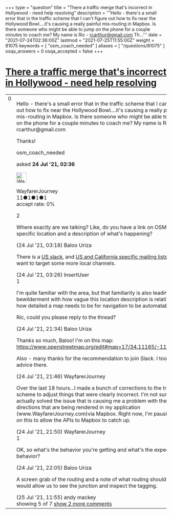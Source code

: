 +++
type = "question"
title = "There a traffic merge that&#x27;s incorrect in Hollywood - need help resolving"
description = '''Hello - there&#x27;s a small error that in the traffic scheme that I can&#x27;t figure out how to fix near the Hollywood Bowl....it&#x27;s causing a really painful mis-routing in Mapbox. Is there someone who might be able to jump on the phone for a couple minutes to coach me? My name is Ric - rcarthur@gmail.com Th...'''
date = "2021-07-24T02:36:00Z"
lastmod = "2021-07-25T11:55:00Z"
weight = 81075
keywords = [ "osm_coach_needed" ]
aliases = [ "/questions/81075" ]
osqa_answers = 0
osqa_accepted = false
+++

<div class="headNormal">

# [There a traffic merge that's incorrect in Hollywood - need help resolving](/questions/81075/there-a-traffic-merge-thats-incorrect-in-hollywood-need-help-resolving)

</div>

<div id="main-body">

<div id="askform">

<table id="question-table" style="width:100%;">
<colgroup>
<col style="width: 50%" />
<col style="width: 50%" />
</colgroup>
<tbody>
<tr>
<td style="width: 30px; vertical-align: top"><div class="vote-buttons">
<span id="post-81075-upvote" class="ajax-command post-vote up" rel="nofollow" title="I like this post (click again to cancel)"> </span>
<div id="post-81075-score" class="post-score" title="current number of votes">
0
</div>
<span id="post-81075-downvote" class="ajax-command post-vote down" rel="nofollow" title="I dont like this post (click again to cancel)"> </span> <span id="favorite-mark" class="ajax-command favorite-mark" rel="nofollow" title="mark/unmark this question as favorite (click again to cancel)"> </span>
<div id="favorite-count" class="favorite-count">
&#10;</div>
</div></td>
<td><div id="item-right">
<div class="question-body">
<p>Hello - there's a small error that in the traffic scheme that I can't figure out how to fix near the Hollywood Bowl....it's causing a really painful mis-routing in Mapbox. Is there someone who might be able to jump on the phone for a couple minutes to coach me? My name is Ric - rcarthur@gmail.com</p>
<p>Thanks!</p>
</div>
<div id="question-tags" class="tags-container tags">
<span class="post-tag tag-link-osm_coach_needed" rel="tag" title="see questions tagged &#39;osm_coach_needed&#39;">osm_coach_needed</span>
</div>
<div id="question-controls" class="post-controls">
&#10;</div>
<div class="post-update-info-container">
<div class="post-update-info post-update-info-user">
<p>asked <strong>24 Jul '21, 02:36</strong></p>
<img src="https://secure.gravatar.com/avatar/a632d027ade16f9297d0c3f63d01cf4b?s=32&amp;d=identicon&amp;r=g" class="gravatar" width="32" height="32" alt="WayfarerJourney&#39;s gravatar image" />
<p><span>WayfarerJourney</span><br />
<span class="score" title="11 reputation points">11</span><span title="1 badges"><span class="badge1">●</span><span class="badgecount">1</span></span><span title="1 badges"><span class="silver">●</span><span class="badgecount">1</span></span><span title="1 badges"><span class="bronze">●</span><span class="badgecount">1</span></span><br />
<span class="accept_rate" title="Rate of the user&#39;s accepted answers">accept rate:</span> <span title="WayfarerJourney has no accepted answers">0%</span></p>
</div>
</div>
<div id="comments-container-81075" class="comments-container">
<span id="81077"></span>
<div id="comment-81077" class="comment">
<div id="post-81077-score" class="comment-score">
2
</div>
<div class="comment-text">
<p>Where exactly are we talking? Like, do you have a link on OSM to the specific location and a description of what's happening?</p>
</div>
<div id="comment-81077-info" class="comment-info">
<span class="comment-age">(24 Jul '21, 03:18)</span> <span class="comment-user userinfo">Baloo Uriza</span>
</div>
</div>
<span id="81078"></span>
<div id="comment-81078" class="comment">
<div id="post-81078-score" class="comment-score">
&#10;</div>
<div class="comment-text">
<p>There is a <a href="https://wiki.openstreetmap.org/wiki/List_of_OSM_centric_Slack_workspaces">US slack</a>, and <a href="https://wiki.openstreetmap.org/wiki/Mailing_lists">US and California specific mailing lists</a> if you want to target some more local channels.</p>
</div>
<div id="comment-81078-info" class="comment-info">
<span class="comment-age">(24 Jul '21, 03:26)</span> <span class="comment-user userinfo">InsertUser</span>
</div>
</div>
<span id="81079"></span>
<div id="comment-81079" class="comment">
<div id="post-81079-score" class="comment-score">
1
</div>
<div class="comment-text">
<p>I'm quite familiar with the area, but that familiarity is also leading to my bewilderment with how vague this location description is relative to how detailed a map needs to be for navigation to be automatable.</p>
<p>Ric, could you please reply to the thread?</p>
</div>
<div id="comment-81079-info" class="comment-info">
<span class="comment-age">(24 Jul '21, 21:34)</span> <span class="comment-user userinfo">Baloo Uriza</span>
</div>
</div>
<span id="81080"></span>
<div id="comment-81080" class="comment">
<div id="post-81080-score" class="comment-score">
&#10;</div>
<div class="comment-text">
<p>Thanks so much, Baloo! I'm on this map: <a href="https://www.openstreetmap.org/edit#map=17/34.11165/-118.33544">https://www.openstreetmap.org/edit#map=17/34.11165/-118.33544</a></p>
<p>Also - many thanks for the recommendation to join Slack. I took your advice there.</p>
</div>
<div id="comment-81080-info" class="comment-info">
<span class="comment-age">(24 Jul '21, 21:46)</span> <span class="comment-user userinfo">WayfarerJourney</span>
</div>
</div>
<span id="81081"></span>
<div id="comment-81081" class="comment not_top_scorer">
<div id="post-81081-score" class="comment-score">
&#10;</div>
<div class="comment-text">
<p>Over the last 18 hours...I made a bunch of corrections to the traffic scheme to adjust things that were clearly incorrect. I'm not sure if I've actually solved the issue that is causing me a problem with the routing directions that are being rendered in my application (www.WayfarerJourney.com)via Mapbox. Right now, I'm pausing work on this to allow the APIs to Mapbox to catch up.</p>
</div>
<div id="comment-81081-info" class="comment-info">
<span class="comment-age">(24 Jul '21, 21:50)</span> <span class="comment-user userinfo">WayfarerJourney</span>
</div>
</div>
<span id="81082"></span>
<div id="comment-81082" class="comment">
<div id="post-81082-score" class="comment-score">
1
</div>
<div class="comment-text">
<p>OK, so what's the behavior you're getting and what's the expected behavior?</p>
</div>
<div id="comment-81082-info" class="comment-info">
<span class="comment-age">(24 Jul '21, 22:05)</span> <span class="comment-user userinfo">Baloo Uriza</span>
</div>
</div>
<span id="81083"></span>
<div id="comment-81083" class="comment not_top_scorer">
<div id="post-81083-score" class="comment-score">
&#10;</div>
<div class="comment-text">
<p>A screen grab of the routing and a note of what routing should show would allow us to see the junction and inspect the tagging.</p>
</div>
<div id="comment-81083-info" class="comment-info">
<span class="comment-age">(25 Jul '21, 11:55)</span> <span class="comment-user userinfo">andy mackey</span>
</div>
</div>
</div>
<div id="comment-tools-81075" class="comment-tools">
<span class="comments-showing"> showing 5 of 7 </span> <a href="#" class="show-all-comments-link">show 2 more comments</a>
</div>
<div class="clear">
&#10;</div>
<div id="comment-81075-form-container" class="comment-form-container">
&#10;</div>
<div class="clear">
&#10;</div>
</div></td>
</tr>
</tbody>
</table>

</div>

</div>

